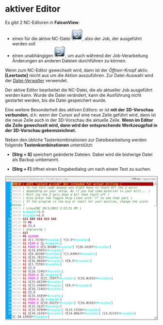 # aktiver Editor

Es gibt 2 NC-Editoren in **FalconView**:
- einen für die aktive NC-Datei ![Edit](images/SK_Edit.png), also der Job, der ausgeführt werden soll
- einen unabhängigen ![TestEdit](images/SK_TestEdit.png), um auch während der Job-Verarbeitung Änderungen an anderen
Dateien durchführen zu können.

Wenn zum NC-Editor gewechselt wird, dann ist der *Öffnen*-Knopf aktiv. **[Leertaste]**
reicht aus um die Aktion auszuführen. Zur Datei-Auswahl wird der
[Datei-Verwalter](filemanager) verwendet.

Der aktive Editor bearbeitet die NC-Datei, die als aktueller Job ausgeführt werden kann. Wurde die Datei verändert, kann die Ausführung nicht gestartet werden, bis die Datei gespeichert wurde.

Eine weitere Besonderheit des *aktiven Editors*: er ist **mit der 3D-Vorschau verbunden**, d.h. wenn der Cursor auf eine neue Zeile geführt wird, dann ist die neue Zeile auch in der 3D-Vorschau die aktuelle Zeile.
**Wenn im Editor die Zeile gewechselt wird, dann wird der entsprechende Werkzeugpfad in der 3D-Vorschau gekennzeichnet.**

Neben den übliche Tastenkombinationen zur Dateibearbeitung werden folgende **Tastenkombinationen** unterstützt:

- **[Strg + S]** speichert geänderte Dateien. Dabei wird die bisherige Datei als Backup umbenannt.

- **[Strg + F]** öffnet einen Eingabedialog um nach einem Text zu suchen.

![NC-Editor](images/NCEditor.jpg)
